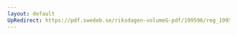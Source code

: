 ```yaml
---
layout: default
UpRedirect: https://pdf.swedeb.se/riksdagen-volumeG-pdf/199596/reg_199596/reg_199596_0091.pdf
---
```

